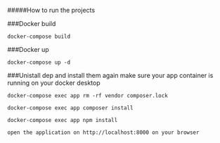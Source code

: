 #####How to run the projects

###Docker build
```
docker-compose build 
```

###Docker up

```
docker-compose up -d
```

###Unistall dep and install them again make sure your app container is running on your docker desktop

```
docker-compose exec app rm -rf vendor composer.lock

docker-compose exec app composer install

docker-compose exec app npm install
```

```
open the application on http://localhost:8000 on your browser
```

